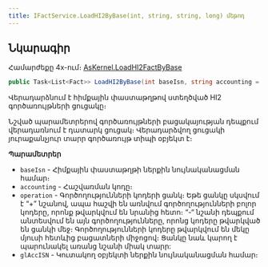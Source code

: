 ```yaml
---
title: IFactService.LoadHI2ByBase(int, string, string, long) մեթոդ
---
```


## Նկարագիր

Համարժեքը 4x-ում։ [AsKernel.LoadHI2FactByBase](https://armsoft.github.io/as4x-docs/HTM/ProgrGuide/Functions/Functions/AccManagement/LoadHI2FactByBase.html)

```c#
public Task<List<Fact>> LoadHI2ByBase(int baseIsn, string accounting = "", string operation = "", long glAccISN = -1);
```

Վերադարձնում է հիմքային փաստաթղթով ստեղծված HI2 գործառույթների ցուցակը։

Նշված պարամետրերով գործառույթների բացակայության դեպքում վերադառնում է դատարկ ցուցակ։ Վերադարձվող ցուցակի յուրաքանչյուր տարր գործառույթ տիպի օբյեկտ է։

**Պարամետրեր**

* `baseIsn` - Հիմքային փաստաթղթի ներքին նույնականացման համար։
* `accounting` - Հաշվառման կոդը։
* `operation` - Գործողությունների կոդերի ցանկ։ 
  Եթե ցանկը սկսվում է “+” նշանով, ապա հաշվի են առնվում գործողությունների բոլոր կոդերը, որոնք թվարկվում են նրանից հետո։ 
  “-“ նշանի դեպքում անտեսվում են այն գործողությունները, որոնց կոդերը թվարկված են ցանկի մեջ։ 
  Գործողությունների կոդերը թվարկվում են մեկը մյուսի հետևից բացատների միջոցով։ 
  Ցանկը նաև կարող է պարունակել առանց նշանի միակ տարր:
* `glAccISN` - Կուտակող օբյեկտի ներքին նույնականացման համար։
